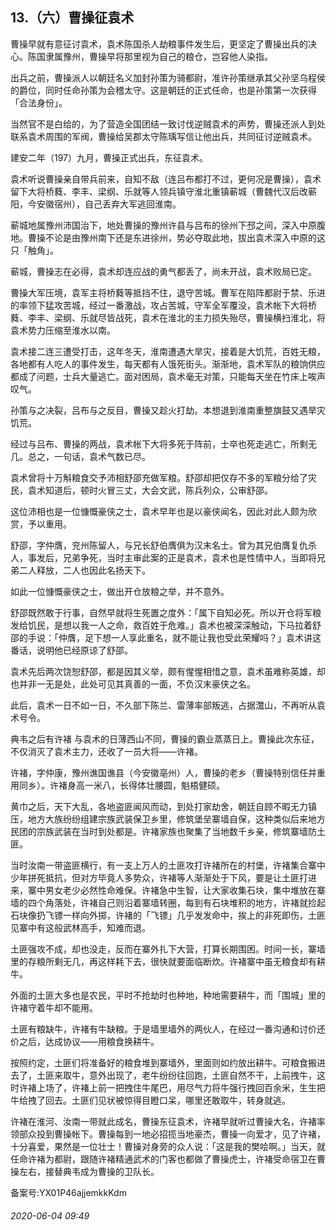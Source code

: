## 13.（六）曹操征袁术
曹操早就有意征讨袁术，袁术陈国杀人劫粮事件发生后，更坚定了曹操出兵的决心。陈国隶属豫州，曹操早将那里视为自己的粮仓，岂容他人染指。



出兵之前，曹操派人以朝廷名义加封孙策为骑都尉，准许孙策继承其父孙坚乌程侯的爵位，同时任命孙策为会稽太守。这是朝廷的正式任命，也是孙策第一次获得「合法身份」。



当然官不是白给的，为了营造全国团结一致讨伐逆贼袁术的声势，曹操还派人到处联系袁术周围的军阀，曹操给吴郡太守陈瑀写信让他出兵，共同征讨逆贼袁术。



建安二年（197）九月，曹操正式出兵，东征袁术。



袁术听说曹操亲自带兵前来，自知不敌（连吕布都打不过，更何况是曹操），袁术留下大将桥蕤、李丰、梁纲、乐就等人领兵镇守淮北重镇蕲城（曹魏代汉后改蕲阳，今安徽宿州），自己丢弃大军逃回淮南。



蕲城地属豫州沛国治下，地处曹操的豫州许县与吕布的徐州下邳之间，深入中原腹地。曹操不论是由豫州南下还是东进徐州，势必夺取此地，拔出袁术深入中原的这只「触角」。



蕲城，曹操志在必得，袁术却连应战的勇气都丢了，尚未开战，袁术败局已定。



曹操大军压境，袁军主将桥蕤等抵挡不住，退守苦城。曹军在陷阵都尉于禁、乐进的率领下猛攻苦城，经过一番激战，攻占苦城，守军全军覆没，袁术帐下大将桥蕤、李丰、梁纲、乐就尽皆战死，袁术在淮北的主力损失殆尽，曹操横扫淮北，将袁术势力压缩至淮水以南。



袁术接二连三遭受打击，这年冬天，淮南遭遇大旱灾，接着是大饥荒，百姓无粮，各地都有人吃人的事件发生，每天都有人饿死街头。渐渐地，袁术军队的粮饷供应都成了问题，士兵大量逃亡。面对困局，袁术毫无对策，只能每天坐在竹床上唉声叹气。



孙策与之决裂，吕布与之反目，曹操又趁火打劫。本想退到淮南重整旗鼓又遇旱灾饥荒。



经过与吕布、曹操的两战，袁术帐下大将多死于阵前，士卒也死走逃亡，所剩无几。总之，一句话，袁术气数已尽。



袁术曾将十万斛粮食交予沛相舒邵充做军粮。舒邵却把仅存不多的军粮分给了灾民，袁术知道后，顿时火冒三丈，大会文武，陈兵列众，公审舒邵。



这位沛相也是一位慷慨豪侠之士，袁术早年也是以豪侠闻名，因此对此人颇为欣赏，予以重用。



舒邵，字仲膺，兖州陈留人，与兄长舒伯膺俱为汉末名士。曾为其兄伯膺复仇杀人，事发后，兄弟争死，当时主审此案的正是袁术，袁术也是性情中人，当即将兄弟二人释放，二人也因此名扬天下。



如此一位慷慨豪侠之士，做出开仓放粮之举，并不意外。



舒邵既然敢于行事，自然早就将生死置之度外：「属下自知必死。所以开仓将军粮发给饥民，是想以我一人之命，救百姓于危难。」袁术也被深深触动，下马拉着舒邵的手说：「仲膺，足下想一人享此重名，就不能让我也受此荣耀吗？」袁术讲这番话，说明他已经原谅了舒邵。



袁术先后两次饶恕舒邵，都是因其义举，颇有惺惺相惜之意，袁术虽难称英雄，却也并非一无是处，此处可见其真善的一面，不负汉末豪侠之名。



此后，袁术一日不如一日，不久部下陈兰、雷薄率部叛逃，占据灊山，不再听从袁术号令。



典韦之后有许褚
 与袁术的日薄西山不同，曹操的霸业蒸蒸日上。曹操此次东征，不仅消灭了袁术主力，还收了一员大将——许褚。



许褚，字仲康，豫州谯国谯县（今安徽亳州）人，曹操的老乡（曹操特别信任并重用同乡）。许褚身高一米八，长得体壮腰圆，魁梧健硕。



黄巾之后，天下大乱，各地盗匪闻风而动，到处打家劫舍，朝廷自顾不暇无力镇压，地方大族纷纷组建宗族武装保卫乡里，修筑堡垒寨墙自保，这种类似后来地方民团的宗族武装在当时到处都是。许褚家族也聚集了当地数千乡亲，修筑寨墙防土匪。



当时汝南一带盗匪横行，有一支上万人的土匪攻打许褚所在的村堡，许褚集合寨中少年拼死抵抗，但对方毕竟人多势众，许褚等人渐渐处于下风，要是让土匪打进来，寨中男女老少必然性命难保。许褚急中生智，让大家收集石块，集中堆放在寨墙的四个角落处，许褚自己则沿着寨墙转圈，每到有石块堆积的地方，许褚就捡起石块像扔飞镖一样向外掷，许褚的「飞镖」几乎发发命中，挨上的非死即伤，土匪见寨中有这般武林高手，知难而退。



土匪强攻不成，却也没走，反而在寨外扎下大营，打算长期围困。时间一长，寨墙里的存粮所剩无几，再这样耗下去，很快就要面临断炊。许褚寨中虽无粮食却有耕牛。



外面的土匪大多也是农民，平时不抢劫时也种地，种地需要耕牛，而「围城」里的许褚守着牛却不能用。



土匪有粮缺牛，许褚有牛缺粮。于是墙里墙外的两伙人，在经过一番沟通和讨价还价之后，达成协议——用粮食换耕牛。



按照约定，土匪们将准备好的粮食堆到寨墙外，里面则如约放出耕牛。可粮食搬进去了，土匪来取牛，意外出现了，老牛纷纷往回跑，土匪自然不干，上前拽牛，这时许褚上场了，许褚上前一把拽住牛尾巴，用尽气力将牛强行拽回百余米，生生把牛给拽了回去。土匪们见状被惊得目瞪口呆，哪里还敢取牛，转身就逃。



许褚在淮河、汝南一带就此成名，曹操东征袁术，许褚早就听过曹操大名，许褚率领部众投到曹操帐下。曹操每到一地必招揽当地豪杰，曹操一向爱才，见了许褚，十分喜爱，果然是一位壮士！曹操对身旁的众人说：「这是我的樊哙啊。」当天，就任命许褚为都尉，跟随许褚精通武术的门客也都做了曹操虎士，许褚受命宿卫在曹操左右，接替典韦成为曹操的卫队长。



备案号:YX01P46ajjemkkKdm


###### 2020-06-04 09:49
